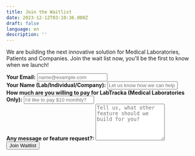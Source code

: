 ```yaml
---
title: Join the Waitlist
date: 2023-12-12T03:10:36.000Z
draft: false
language: en
description: ''
---
```


<!-- @format -->

<section>
  <div class="max-w-screen-md px-4 mx-auto">
      <p class="mb-8 font-light text-center text-gray-500 lg:mb-16 dark:text-gray-400 sm:text-xl">
      We are building the next innovative solution for Medical Laboratories, Patients and Companies. Join the wait list now, you'll be the first to know when we launch!
     </p>
      <form name="contact" action="https://formsubmit.co/a0f38e9b196bd558103e0a5b0ec88f83" method="POST" class="space-y-6">
          <div class="my-4">
              <label for="email" class="block mb-2 font-medium text-gray-900 text-md dark:text-gray-300"><strong>Your Email:</strong></label>
              <input type="email" name="email" class="shadow-sm bg-gray-50 border border-gray-300 text-gray-900 text-md rounded-lg focus:ring-indigo-500 focus:border-indigo-500 block w-full p-2.5 dark:bg-gray-700 dark:border-gray-600 dark:placeholder-gray-400 dark:text-white dark:focus:ring-indigo-500 dark:focus:border-indigo-500 dark:shadow-sm-light" placeholder="name@example.com" required>
          </div>
          <div class="my-4">
              <label for="name" class="block mb-2 font-medium text-gray-900 text-md dark:text-gray-300"><strong>Your Name (Lab/Individual/Company):</strong></label>
              <input type="text" name="name" class="block w-full p-3 text-gray-900 border border-gray-300 rounded-lg shadow-sm text-md bg-gray-50 focus:ring-indigo-500 focus:border-indigo-500 dark:bg-gray-700 dark:border-gray-600 dark:placeholder-gray-400 dark:text-white dark:focus:ring-indigo-500 dark:focus:border-indigo-500 dark:shadow-sm-light" placeholder="Let us know how we can help you" required>
          </div>
           <div class="my-4">
              <label for="amountToPay" class="block mb-2 font-medium text-gray-900 text-md dark:text-gray-300"><strong>How much are you willing to pay for LabTracka (Medical Laboratories Only):</strong></label>
              <input type="text" name="amountToPay" class="block w-full p-3 text-gray-900 border border-gray-300 rounded-lg shadow-sm text-md bg-gray-50 focus:ring-indigo-500 focus:border-indigo-500 dark:bg-gray-700 dark:border-gray-600 dark:placeholder-gray-400 dark:text-white dark:focus:ring-indigo-500 dark:focus:border-indigo-500 dark:shadow-sm-light" placeholder="I'd like to pay $10 monthly?">
          </div>
          <div class="my-4 sm:col-span-2">
              <label for="message" class="block mb-2 font-medium text-gray-900 text-md dark:text-gray-400"><strong>Any message or feature request?:</strong></label>
              <textarea id="message" name="message" rows="6" class="block p-2.5 w-full text-md text-gray-900 bg-gray-50 rounded-lg shadow-sm border border-gray-300 focus:ring-indigo-500 focus:border-indigo-500 dark:bg-gray-700 dark:border-gray-600 dark:placeholder-gray-400 dark:text-white dark:focus:ring-indigo-500 dark:focus:border-indigo-500" placeholder="Tell us, what other feature should we build for you?"></textarea>
          </div>
          <div class="mt-6 lg:pb-10">
             <button type="submit" class="px-5 py-3 font-bold text-center text-white bg-indigo-600 rounded-lg text-md sm:w-fit hover:bg-indigo-800 focus:ring-4 focus:outline-none focus:ring-indigo-300 dark:bg-indigo-600 dark:hover:bg-indigo-700 dark:focus:ring-indigo-800">Join Waitlist</button>
          </div>
      </form>
  </div>
</section>
